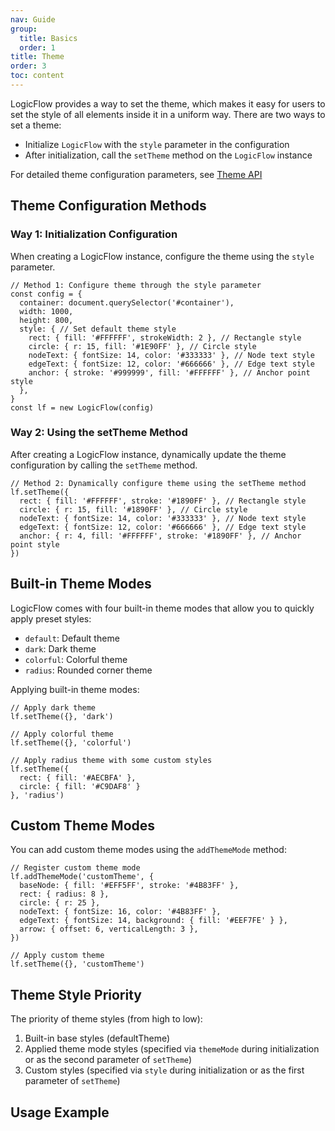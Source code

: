 ```yaml
---
nav: Guide
group:
  title: Basics
  order: 1
title: Theme
order: 3
toc: content
---
```


LogicFlow provides a way to set the theme, which makes it easy for users to set the style of all elements inside it in a uniform way.
There are two ways to set a theme:

- Initialize `LogicFlow` with the `style` parameter in the configuration
- After initialization, call the `setTheme` method on the `LogicFlow` instance

For detailed theme configuration parameters, see [Theme API](../../api/theme.en.md)

## Theme Configuration Methods

### Way 1: Initialization Configuration

When creating a LogicFlow instance, configure the theme using the `style` parameter.

```tsx | pure
// Method 1: Configure theme through the style parameter
const config = {
  container: document.querySelector('#container'),
  width: 1000,
  height: 800,
  style: { // Set default theme style
    rect: { fill: '#FFFFFF', strokeWidth: 2 }, // Rectangle style
    circle: { r: 15, fill: '#1E90FF' }, // Circle style
    nodeText: { fontSize: 14, color: '#333333' }, // Node text style
    edgeText: { fontSize: 12, color: '#666666' }, // Edge text style
    anchor: { stroke: '#999999', fill: '#FFFFFF' }, // Anchor point style
  },
}
const lf = new LogicFlow(config)
```

### Way 2: Using the setTheme Method

After creating a LogicFlow instance, dynamically update the theme configuration by calling the `setTheme` method.

```tsx | pure
// Method 2: Dynamically configure theme using the setTheme method
lf.setTheme({
  rect: { fill: '#FFFFFF', stroke: '#1890FF' }, // Rectangle style
  circle: { r: 15, fill: '#1890FF' }, // Circle style
  nodeText: { fontSize: 14, color: '#333333' }, // Node text style
  edgeText: { fontSize: 12, color: '#666666' }, // Edge text style
  anchor: { r: 4, fill: '#FFFFFF', stroke: '#1890FF' }, // Anchor point style
})
```

## Built-in Theme Modes

LogicFlow comes with four built-in theme modes that allow you to quickly apply preset styles:

- `default`: Default theme
- `dark`: Dark theme
- `colorful`: Colorful theme
- `radius`: Rounded corner theme

Applying built-in theme modes:

```tsx | pure
// Apply dark theme
lf.setTheme({}, 'dark')

// Apply colorful theme
lf.setTheme({}, 'colorful')

// Apply radius theme with some custom styles
lf.setTheme({
  rect: { fill: '#AECBFA' },
  circle: { fill: '#C9DAF8' }
}, 'radius')
```

## Custom Theme Modes

You can add custom theme modes using the `addThemeMode` method:

```tsx | pure
// Register custom theme mode
lf.addThemeMode('customTheme', {
  baseNode: { fill: '#EFF5FF', stroke: '#4B83FF' },
  rect: { radius: 8 },
  circle: { r: 25 },
  nodeText: { fontSize: 16, color: '#4B83FF' },
  edgeText: { fontSize: 14, background: { fill: '#EEF7FE' } },
  arrow: { offset: 6, verticalLength: 3 },
})

// Apply custom theme
lf.setTheme({}, 'customTheme')
```

## Theme Style Priority

The priority of theme styles (from high to low):
1. Built-in base styles (defaultTheme)
2. Applied theme mode styles (specified via `themeMode` during initialization or as the second parameter of `setTheme`)
3. Custom styles (specified via `style` during initialization or as the first parameter of `setTheme`)

## Usage Example
<code id="graphData" src="../../../src/tutorial/basic/instance/theme"></code>

